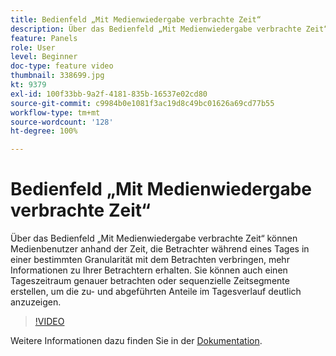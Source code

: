 ```yaml
---
title: Bedienfeld „Mit Medienwiedergabe verbrachte Zeit“
description: Über das Bedienfeld „Mit Medienwiedergabe verbrachte Zeit“ können Medienbenutzer anhand der Zeit, die Betrachter während eines Tages in einer bestimmten Granularität mit dem Betrachten verbringen, mehr Informationen zu Ihrer Betrachtern erhalten. Sie können auch einen Tageszeitraum genauer betrachten oder sequenzielle Zeitsegmente erstellen, um die zu- und abgeführten Anteile im Tagesverlauf deutlich anzuzeigen.
feature: Panels
role: User
level: Beginner
doc-type: feature video
thumbnail: 338699.jpg
kt: 9379
exl-id: 100f33bb-9a2f-4181-835b-16537e02cd80
source-git-commit: c9984b0e1081f3ac19d8c49bc01626a69cd77b55
workflow-type: tm+mt
source-wordcount: '128'
ht-degree: 100%

---
```


# Bedienfeld „Mit Medienwiedergabe verbrachte Zeit“

Über das Bedienfeld „Mit Medienwiedergabe verbrachte Zeit“ können Medienbenutzer anhand der Zeit, die Betrachter während eines Tages in einer bestimmten Granularität mit dem Betrachten verbringen, mehr Informationen zu Ihrer Betrachtern erhalten. Sie können auch einen Tageszeitraum genauer betrachten oder sequenzielle Zeitsegmente erstellen, um die zu- und abgeführten Anteile im Tagesverlauf deutlich anzuzeigen.

>[!VIDEO](https://video.tv.adobe.com/v/3446709/?quality=12&learn=on&captions=ger)

Weitere Informationen dazu finden Sie in der [Dokumentation](https://experienceleague.adobe.com/docs/media-analytics/using/media-reports/media-playback-time-spent.html?lang=de).
